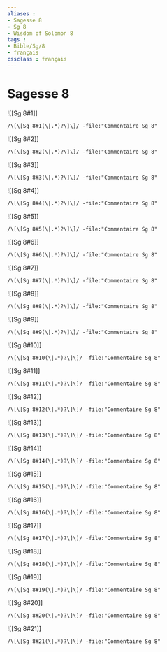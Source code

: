 ```yaml
---
aliases : 
- Sagesse 8
- Sg 8
- Wisdom of Solomon 8
tags : 
- Bible/Sg/8
- français
cssclass : français
---
```


# Sagesse 8

![[Sg 8#1]]

```query
/\[\[Sg 8#1(\|.*)?\]\]/ -file:"Commentaire Sg 8"
```

![[Sg 8#2]]

```query
/\[\[Sg 8#2(\|.*)?\]\]/ -file:"Commentaire Sg 8"
```

![[Sg 8#3]]

```query
/\[\[Sg 8#3(\|.*)?\]\]/ -file:"Commentaire Sg 8"
```

![[Sg 8#4]]

```query
/\[\[Sg 8#4(\|.*)?\]\]/ -file:"Commentaire Sg 8"
```

![[Sg 8#5]]

```query
/\[\[Sg 8#5(\|.*)?\]\]/ -file:"Commentaire Sg 8"
```

![[Sg 8#6]]

```query
/\[\[Sg 8#6(\|.*)?\]\]/ -file:"Commentaire Sg 8"
```

![[Sg 8#7]]

```query
/\[\[Sg 8#7(\|.*)?\]\]/ -file:"Commentaire Sg 8"
```

![[Sg 8#8]]

```query
/\[\[Sg 8#8(\|.*)?\]\]/ -file:"Commentaire Sg 8"
```

![[Sg 8#9]]

```query
/\[\[Sg 8#9(\|.*)?\]\]/ -file:"Commentaire Sg 8"
```

![[Sg 8#10]]

```query
/\[\[Sg 8#10(\|.*)?\]\]/ -file:"Commentaire Sg 8"
```

![[Sg 8#11]]

```query
/\[\[Sg 8#11(\|.*)?\]\]/ -file:"Commentaire Sg 8"
```

![[Sg 8#12]]

```query
/\[\[Sg 8#12(\|.*)?\]\]/ -file:"Commentaire Sg 8"
```

![[Sg 8#13]]

```query
/\[\[Sg 8#13(\|.*)?\]\]/ -file:"Commentaire Sg 8"
```

![[Sg 8#14]]

```query
/\[\[Sg 8#14(\|.*)?\]\]/ -file:"Commentaire Sg 8"
```

![[Sg 8#15]]

```query
/\[\[Sg 8#15(\|.*)?\]\]/ -file:"Commentaire Sg 8"
```

![[Sg 8#16]]

```query
/\[\[Sg 8#16(\|.*)?\]\]/ -file:"Commentaire Sg 8"
```

![[Sg 8#17]]

```query
/\[\[Sg 8#17(\|.*)?\]\]/ -file:"Commentaire Sg 8"
```

![[Sg 8#18]]

```query
/\[\[Sg 8#18(\|.*)?\]\]/ -file:"Commentaire Sg 8"
```

![[Sg 8#19]]

```query
/\[\[Sg 8#19(\|.*)?\]\]/ -file:"Commentaire Sg 8"
```

![[Sg 8#20]]

```query
/\[\[Sg 8#20(\|.*)?\]\]/ -file:"Commentaire Sg 8"
```

![[Sg 8#21]]

```query
/\[\[Sg 8#21(\|.*)?\]\]/ -file:"Commentaire Sg 8"
```

